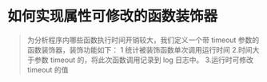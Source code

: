 # 如何实现属性可修改的函数装饰器

> 为分析程序内哪些函数执行时间开销较大，我们定义一个带 timeout 参数的函数装饰器，装饰功能如下：
 1 统计被装饰函数单次调用运行时间
 2.时间大于参数 timeout 的，将此次函数调用记录到 log 日志中。
 3.运行时可修改 timeout 的值